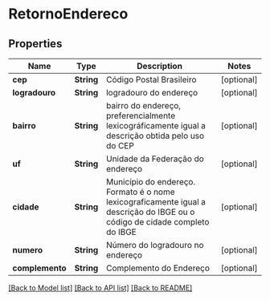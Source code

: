 # RetornoEndereco

## Properties
Name | Type | Description | Notes
------------ | ------------- | ------------- | -------------
**cep** | **String** | Código Postal Brasileiro | [optional] 
**logradouro** | **String** | logradouro do endereço | [optional] 
**bairro** | **String** | bairro do endereço, preferencialmente lexicográficamente igual a descrição obtida pelo uso do CEP | [optional] 
**uf** | **String** | Unidade da Federação do endereço | [optional] 
**cidade** | **String** | Município do endereço. Formato é o nome lexicograficamente igual a descrição do IBGE ou o código de cidade completo do IBGE | [optional] 
**numero** | **String** | Número do logradouro no endereço | [optional] 
**complemento** | **String** | Complemento do Endereço | [optional] 

[[Back to Model list]](../README.md#documentation-for-models) [[Back to API list]](../README.md#documentation-for-api-endpoints) [[Back to README]](../README.md)


